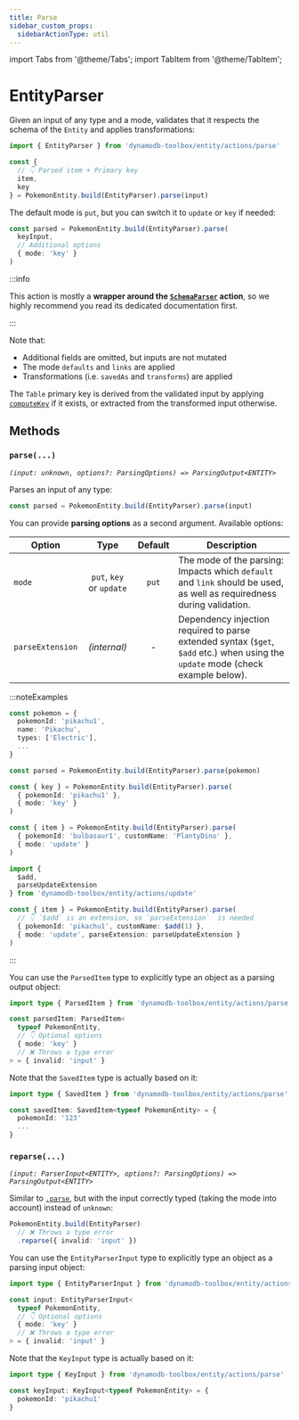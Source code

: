 ```yaml
---
title: Parse
sidebar_custom_props:
  sidebarActionType: util
---
```


import Tabs from '@theme/Tabs';
import TabItem from '@theme/TabItem';

# EntityParser

Given an input of any type and a mode, validates that it respects the schema of the `Entity` and applies transformations:

```ts
import { EntityParser } from 'dynamodb-toolbox/entity/actions/parse'

const {
  // 👇 Parsed item + Primary key
  item,
  key
} = PokemonEntity.build(EntityParser).parse(input)
```

The default mode is `put`, but you can switch it to `update` or `key` if needed:

```ts
const parsed = PokemonEntity.build(EntityParser).parse(
  keyInput,
  // Additional options
  { mode: 'key' }
)
```

:::info

This action is mostly a **wrapper around the [`SchemaParser`](../../../4-schemas/15-actions/1-parse.md) action**, so we highly recommend you read its dedicated documentation first.

:::

Note that:

- Additional fields are omitted, but inputs are not mutated
- The mode `defaults` and `links` are applied
- Transformations (i.e. `savedAs` and `transforms`) are applied

The `Table` primary key is derived from the validated input by applying [`computeKey`](../../1-usage/index.md#computekey) if it exists, or extracted from the transformed input otherwise.

## Methods

### `parse(...)`

<p style={{ marginTop: '-15px' }}><i><code>(input: unknown, options?: ParsingOptions) => ParsingOutput&lt;ENTITY&gt;</code></i></p>

Parses an input of any type:

<!-- prettier-ignore -->
```ts
const parsed = PokemonEntity.build(EntityParser).parse(input)
```

You can provide **parsing options** as a second argument. Available options:

| Option           |           Type           | Default | Description                                                                                                                      |
| ---------------- | :----------------------: | :-----: | -------------------------------------------------------------------------------------------------------------------------------- |
| `mode`           | `put`, `key` or `update` |  `put`  | The mode of the parsing: Impacts which `default` and `link` should be used, as well as requiredness during validation.           |
| `parseExtension` |       _(internal)_       |    -    | Dependency injection required to parse extended syntax (`$get`, `$add` etc.) when using the `update` mode (check example below). |

:::noteExamples

<Tabs>
<TabItem value="put" label="Put">

<!-- prettier-ignore -->
```ts
const pokemon = {
  pokemonId: 'pikachu1',
  name: 'Pikachu',
  types: ['Electric'],
  ...
}

const parsed = PokemonEntity.build(EntityParser).parse(pokemon)
```

</TabItem>
<TabItem value="key" label="Key">

```ts
const { key } = PokemonEntity.build(EntityParser).parse(
  { pokemonId: 'pikachu1' },
  { mode: 'key' }
)
```

</TabItem>
<TabItem value="update" label="Update">

```ts
const { item } = PokemonEntity.build(EntityParser).parse(
  { pokemonId: 'bulbasaur1', customName: 'PlantyDino' },
  { mode: 'update' }
)
```

</TabItem>
<TabItem value="update-extended" label="Update (extended)">

```ts
import {
  $add,
  parseUpdateExtension
} from 'dynamodb-toolbox/entity/actions/update'

const { item } = PokemonEntity.build(EntityParser).parse(
  // 👇 `$add` is an extension, so `parseExtension`  is needed
  { pokemonId: 'pikachu1', customName: $add(1) },
  { mode: 'update', parseExtension: parseUpdateExtension }
)
```

</TabItem>
</Tabs>

:::

You can use the `ParsedItem` type to explicitly type an object as a parsing output object:

```ts
import type { ParsedItem } from 'dynamodb-toolbox/entity/actions/parse'

const parsedItem: ParsedItem<
  typeof PokemonEntity,
  // 👇 Optional options
  { mode: 'key' }
  // ❌ Throws a type error
> = { invalid: 'input' }
```

Note that the `SavedItem` type is actually based on it:

```ts
import type { SavedItem } from 'dynamodb-toolbox/entity/actions/parse'

const savedItem: SavedItem<typeof PokemonEntity> = {
  pokemonId: '123'
  ...
}
```

### `reparse(...)`

<p style={{ marginTop: '-15px' }}><i><code>(input: ParserInput&lt;ENTITY&gt;, options?: ParsingOptions) => ParsingOutput&lt;ENTITY&gt;</code></i></p>

Similar to [`.parse`](#parse), but with the input correctly typed (taking the mode into account) instead of `unknown`:

```ts
PokemonEntity.build(EntityParser)
  // ❌ Throws a type error
  .reparse({ invalid: 'input' })
```

You can use the `EntityParserInput` type to explicitly type an object as a parsing input object:

```ts
import type { EntityParserInput } from 'dynamodb-toolbox/entity/actions/parse'

const input: EntityParserInput<
  typeof PokemonEntity,
  // 👇 Optional options
  { mode: 'key' }
  // ❌ Throws a type error
> = { invalid: 'input' }
```

Note that the `KeyInput` type is actually based on it:

```ts
import type { KeyInput } from 'dynamodb-toolbox/entity/actions/parse'

const keyInput: KeyInput<typeof PokemonEntity> = {
  pokemonId: 'pikachu1'
}
```
